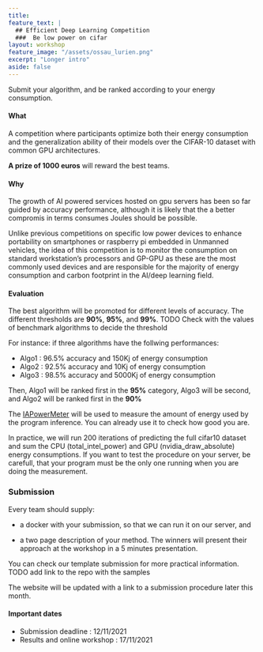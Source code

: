 ```yaml
---
title: 
feature_text: |
  ## Efficient Deep Learning Competition
  ###  Be low power on cifar
layout: workshop
feature_image: "/assets/ossau_lurien.png"
excerpt: "Longer intro"
aside: false 
---
```


Submit your algorithm, and be ranked according to your energy consumption.

#### What

A competition where participants optimize both their energy consumption and the generalization ability of their models over the CIFAR-10 dataset with common GPU architectures.


**A prize of 1000 euros** will reward the best teams. 

#### Why 

The growth of AI powered services hosted on gpu servers has been so far guided by accuracy performance, although it is likely that the a better compromis in terms consumes Joules should be possible. 

Unlike previous competitions on specific low power devices to enhance portability on smartphones or raspberry pi embedded in Unmanned vehicles, the idea of this competition is to monitor the consumption on standard workstation’s processors and GP-GPU as these are the most commonly used devices and are responsible for the majority of energy consumption and carbon footprint in the AI/deep learning field. 

#### Evaluation

The best algorithm will be promoted for different levels of accuracy. The different thresholds are **90%**, **95%**, and **99%**. 
TODO Check with the values of benchmark algorithms to decide the threshold

For instance: if three algorithms have the follwing performances: 
- Algo1 : 96.5% accuracy and 150Kj of energy consumption
- Algo2 : 92.5% accuracy and 10Kj of energy consumption
- Algo3 : 98.5% accuracy and 5000Kj of energy consumption

Then, Algo1 will be ranked first in the **95%** category, Algo3 will be second, and Algo2 will be ranked first in the **90%**

The [IAPowerMeter](https://github.com/GreenAI-Uppa/IAPowerMeter) will be used to measure the amount of energy used by the program inference. You can already use it to check how good you are.


In practice, we will run 200 iterations of predicting the full cifar10 dataset and sum the CPU (total_intel_power) and GPU (nvidia_draw_absolute) energy consumptions. If you want to test the procedure on your server, be carefull, that your program must be the only one running when you are doing the measurement.

### Submission
Every team should supply:

- a docker with your submission, so that we can run it on our server, and 

- a two page description of your method. The winners will present their approach at the workshop in a 5 minutes presentation.


You can check our template submission for more practical information. TODO add link to the repo with the samples

The website will be updated with a link to a submission procedure later this month. 

#### Important dates

- Submission deadline : 12/11/2021
- Results and online workshop : 17/11/2021

